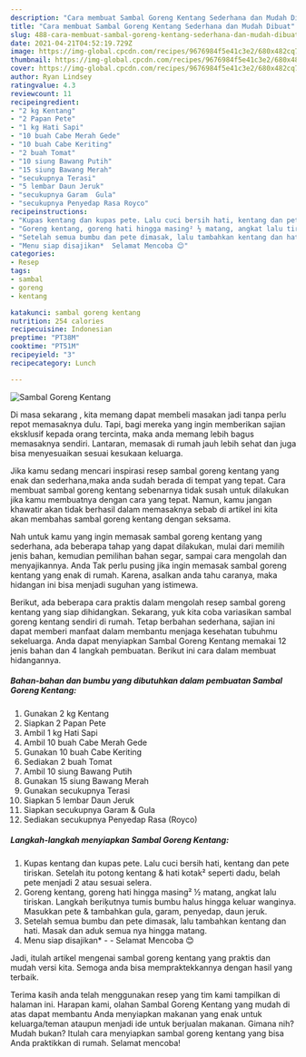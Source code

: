 ```yaml
---
description: "Cara membuat Sambal Goreng Kentang Sederhana dan Mudah Dibuat"
title: "Cara membuat Sambal Goreng Kentang Sederhana dan Mudah Dibuat"
slug: 488-cara-membuat-sambal-goreng-kentang-sederhana-dan-mudah-dibuat
date: 2021-04-21T04:52:19.729Z
image: https://img-global.cpcdn.com/recipes/9676984f5e41c3e2/680x482cq70/sambal-goreng-kentang-foto-resep-utama.jpg
thumbnail: https://img-global.cpcdn.com/recipes/9676984f5e41c3e2/680x482cq70/sambal-goreng-kentang-foto-resep-utama.jpg
cover: https://img-global.cpcdn.com/recipes/9676984f5e41c3e2/680x482cq70/sambal-goreng-kentang-foto-resep-utama.jpg
author: Ryan Lindsey
ratingvalue: 4.3
reviewcount: 11
recipeingredient:
- "2 kg Kentang"
- "2 Papan Pete"
- "1 kg Hati Sapi"
- "10 buah Cabe Merah Gede"
- "10 buah Cabe Keriting"
- "2 buah Tomat"
- "10 siung Bawang Putih"
- "15 siung Bawang Merah"
- "secukupnya Terasi"
- "5 lembar Daun Jeruk"
- "secukupnya Garam  Gula"
- "secukupnya Penyedap Rasa Royco"
recipeinstructions:
- "Kupas kentang dan kupas pete. Lalu cuci bersih hati, kentang dan pete tiriskan. Setelah itu potong kentang &amp; hati kotak² seperti dadu, belah pete menjadi 2 atau sesuai selera."
- "Goreng kentang, goreng hati hingga masing² ½ matang, angkat lalu tiriskan. Langkah beriķutnya tumis bumbu halus hingga keluar wanginya. Masukkan pete &amp; tambahkan gula, garam, penyedap, daun jeruk."
- "Setelah semua bumbu dan pete dimasak, lalu tambahkan kentang dan hati. Masak dan aduk semua nya hingga matang."
- "Menu siap disajikan*  Selamat Mencoba 😊"
categories:
- Resep
tags:
- sambal
- goreng
- kentang

katakunci: sambal goreng kentang 
nutrition: 254 calories
recipecuisine: Indonesian
preptime: "PT38M"
cooktime: "PT51M"
recipeyield: "3"
recipecategory: Lunch

---
```



![Sambal Goreng Kentang](https://img-global.cpcdn.com/recipes/9676984f5e41c3e2/680x482cq70/sambal-goreng-kentang-foto-resep-utama.jpg)

Di masa  sekarang , kita memang dapat membeli masakan jadi tanpa perlu repot memasaknya dulu. Tapi, bagi mereka yang ingin memberikan sajian eksklusif kepada orang tercinta, maka anda memang lebih bagus memasaknya sendiri. Lantaran, memasak di rumah jauh lebih sehat dan juga bisa menyesuaikan sesuai kesukaan keluarga.

Jika kamu sedang mencari inspirasi resep sambal goreng kentang yang enak dan sederhana,maka anda sudah berada di tempat yang tepat. Cara membuat sambal goreng kentang  sebenarnya tidak susah untuk dilakukan jika kamu membuatnya dengan cara yang tepat. Namun, kamu jangan khawatir akan tidak berhasil dalam memasaknya 
sebab di artikel ini kita akan membahas sambal goreng kentang dengan seksama.  



Nah untuk kamu yang ingin memasak sambal goreng kentang yang sederhana, ada beberapa tahap yang dapat dilakukan, mulai dari memilih jenis bahan, kemudian pemilihan bahan segar, sampai cara mengolah dan menyajikannya. Anda Tak perlu pusing jika ingin memasak sambal goreng kentang yang enak di rumah. Karena, asalkan anda  tahu caranya, maka hidangan ini bisa menjadi suguhan yang istimewa.

Berikut, ada beberapa cara praktis  dalam mengolah resep sambal goreng kentang yang siap dihidangkan. Sekarang, yuk kita coba variasikan sambal goreng kentang sendiri di rumah. Tetap berbahan sederhana, sajian ini dapat memberi manfaat dalam membantu menjaga kesehatan tubuhmu sekeluarga. Anda dapat menyiapkan Sambal Goreng Kentang memakai 12 jenis bahan dan 4 langkah pembuatan. Berikut ini cara dalam membuat hidangannya.

<!--inarticleads1-->

##### Bahan-bahan dan bumbu yang dibutuhkan dalam pembuatan Sambal Goreng Kentang:

1. Gunakan 2 kg Kentang
1. Siapkan 2 Papan Pete
1. Ambil 1 kg Hati Sapi
1. Ambil 10 buah Cabe Merah Gede
1. Gunakan 10 buah Cabe Keriting
1. Sediakan 2 buah Tomat
1. Ambil 10 siung Bawang Putih
1. Gunakan 15 siung Bawang Merah
1. Gunakan secukupnya Terasi
1. Siapkan 5 lembar Daun Jeruk
1. Siapkan secukupnya Garam &amp; Gula
1. Sediakan secukupnya Penyedap Rasa (Royco)




<!--inarticleads2-->

##### Langkah-langkah menyiapkan Sambal Goreng Kentang:

1. Kupas kentang dan kupas pete. Lalu cuci bersih hati, kentang dan pete tiriskan. Setelah itu potong kentang &amp; hati kotak² seperti dadu, belah pete menjadi 2 atau sesuai selera.
1. Goreng kentang, goreng hati hingga masing² ½ matang, angkat lalu tiriskan. Langkah beriķutnya tumis bumbu halus hingga keluar wanginya. Masukkan pete &amp; tambahkan gula, garam, penyedap, daun jeruk.
1. Setelah semua bumbu dan pete dimasak, lalu tambahkan kentang dan hati. Masak dan aduk semua nya hingga matang.
1. Menu siap disajikan* -  - Selamat Mencoba 😊




Jadi, itulah artikel mengenai  sambal goreng kentang  yang praktis dan mudah versi kita. Semoga anda bisa mempraktekkannya dengan hasil yang terbaik. 

Terima kasih anda telah menggunakan resep yang tim kami tampilkan di halaman ini. Harapan kami, olahan  Sambal Goreng Kentang yang mudah di atas dapat membantu Anda menyiapkan makanan yang enak untuk keluarga/teman ataupun menjadi ide untuk berjualan makanan. Gimana nih? Mudah bukan? Itulah cara menyiapkan sambal goreng kentang yang bisa Anda praktikkan di rumah. Selamat mencoba!

